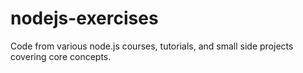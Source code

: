 # nodejs-exercises
Code from various node.js courses, tutorials, and small side projects covering core concepts.
